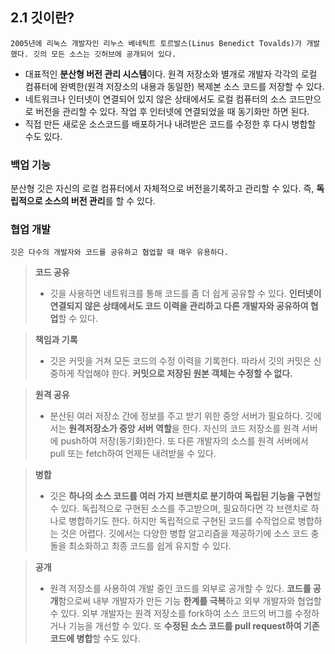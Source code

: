 
## 2.1 깃이란?
    2005년에 리눅스 개발자인 리누스 베네틱트 토르발스(Linus Benedict Tovalds)가 개발했다. 깃의 모든 소스는 깃허브에 공개되어 있다.
- 대표적인 **분산형 버전 관리 시스템**이다. 원격 저장소와 별개로 개발자 각각의 로컬 컴퓨터에 완벽한(원격 저장소의 내용과 동일한) 복제본 소스 코드를 저장할 수 있다. 
- 네트워크나 인터넷이 연결되어 있지 않은 상태에서도 로컬 컴퓨터의 소스 코드만으로 버전을 관리할 수 있다. 작업 후 인터넷에 연결되었을 때 동기화만 하면 된다.
- 직접 만든 새로운 소스코드를 배포하거나 내려받은 코드를 수정한 후 다시 병합할 수도 있다.
### 백업 기능
분산형 깃은 자신의 로컬 컴퓨터에서 자체적으로 버전을기록하고 관리할 수 있다. 즉, **독립적으로 소스의 버전 관리**를 할 수 있다.
### 협업 개발  

    깃은 다수의 개발자와 코드를 공유하고 협업할 때 매우 유용하다.
> **코드 공유**
> * 깃을 사용하면 네트워크를 통해 코드를 좀 더 쉽게 공유할 수 있다. **인터넷이 연결되지 않은 상태에서도 코드 이력을 관리하고 다른 개발자와 공유하여 협업**할 수 있다.

> **책임과 기록**
> * 깃은 커밋을 거쳐 모든 코드의 수정 이력을 기록한다. 따라서 깃의 커밋은 신중하게 작업해야 한다. **커밋으로 저장된 원본 객체는 수정할 수 없다.**

> **원격 공유**
> * 분산된 여러 저장소 간에 정보를 주고 받기 위한 중앙 서버가 필요하다. 깃에서는 **원격저장소가 중앙 서버 역할**을 한다. 자신의 코드 저장소를 원격 서버에 push하여 저장(동기화)한다.
> 또 다른 개발자의 소스를 원격 서버에서 pull 또는 fetch하여 언제든 내려받을 수 있다.

> **병합**
> * 깃은 **하나의 소스 코드를 여러 가지 브랜치로 분기하여 독립된 기능을 구현**할 수 있다. 독립적으로 구현된 소스를 주고받으며, 필요하다면 각 브랜치로 하나로 병합하기도 한다. 하지만
> 독립적으로 구현된 코드를 수작업으로 병합하는 것은 어렵다. 깃에서는 다양한 병합 알고리즘을 제공하기에 소스 코드 충돌을 최소화하고 최종 코드를 쉽게 유지할 수 있다.  

> **공개**
> * 원격 저장소를 사용하여 개발 중인 코드를 외부로 공개할 수 있다. **코드를 공개**함으로써 내부 개발자가 만든 기능 **한계를 극복**하고 외부 개발자와 협업할 수 있다. 외부 개발자는 원격 저장소를
> fork하여 소스 코드의 버그를 수정하거나 기능을 개선할 수 있다. 또 **수정된 소스 코드를 pull request하여 기존 코드에 병합**할 수도 있다.
